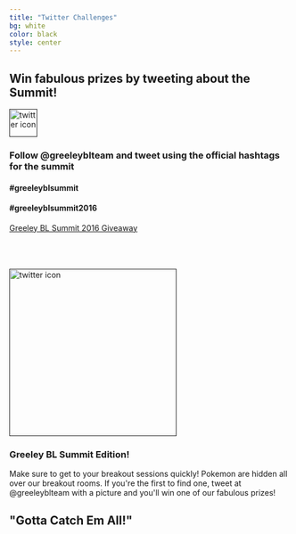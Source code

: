 ```yaml
---
title: "Twitter Challenges"
bg: white
color: black
style: center
---
```


## Win fabulous prizes by tweeting about the Summit!

<a href="">
   <img src="https://cdn1.iconfinder.com/data/icons/logotypes/32/twitter-128.png" alt="twitter icon" style="width:50px;"/>
</a>

### Follow @greeleyblteam and tweet using the official hashtags for the summit

#### #greeleyblsummit

#### #greeleyblsummit2016

<a class="e-widget no-button" href="https://gleam.io/bYpF2/greeley-bl-summit-2016-giveaway" rel="nofollow">Greeley BL Summit 2016 Giveaway</a>
<script type="text/javascript" src="https://js.gleam.io/e.js" async="true"></script>


<br><br><br>
<a href="">
   <img src="http://www.pokemongo.com/static/assets/images/pokemon_go_logo.png" alt="twitter icon" style="width:300px;"/>
</a>

### Greeley BL Summit Edition!

Make sure to get to your breakout sessions quickly! Pokemon are hidden all over our breakout rooms. If you're the first to find one, tweet at @greeleyblteam with a picture and you'll win one of our fabulous prizes!

## "Gotta Catch Em All!"

<div data-gallery-embed="tZs0h"></div>
